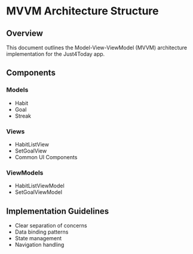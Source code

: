 # MVVM Architecture Structure

## Overview
This document outlines the Model-View-ViewModel (MVVM) architecture implementation for the Just4Today app.

## Components

### Models
- Habit
- Goal
- Streak

### Views
- HabitListView
- SetGoalView
- Common UI Components

### ViewModels
- HabitListViewModel
- SetGoalViewModel

## Implementation Guidelines
- Clear separation of concerns
- Data binding patterns
- State management
- Navigation handling 